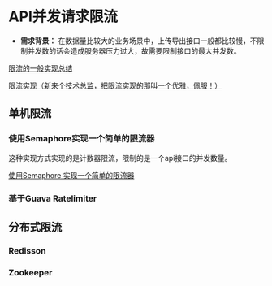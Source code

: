 # API并发请求限流

- **需求背景：** 在数据量比较大的业务场景中，上传导出接口一般都比较慢，不限制并发数的话会造成服务器压力过大，故需要限制接口的最大并发数。

[限流的一般实现总结](/Users/huabin/workspace/playground/springboot/notes/限流的相关知识.md)

[限流实现（新来个技术总监，把限流实现的那叫一个优雅，佩服！）](https://juejin.cn/post/7145435951899574302)

## 单机限流

### 使用Semaphore实现一个简单的限流器

这种实现方式实现的是计数器限流，限制的是一个api接口的并发数量。

[使用Semaphore 实现一个简单的限流器](https://juejin.cn/post/7023760925513498632)

### 基于Guava Ratelimiter

## 分布式限流

### Redisson

### Zookeeper
